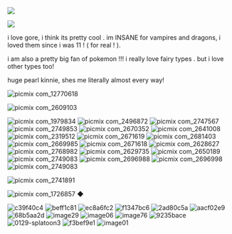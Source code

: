 ![](jd.gif)

![](https://github.com/user-attachments/assets/fad7390d-dab1-476d-adc3-ca55dc3e2031) 

i love gore, i think its pretty cool . im INSANE for vampires and dragons, i loved them since i was 11 ! ( for real ! ).

i am also a pretty big fan of pokemon !!! i really love fairy types . but i love other types too!

huge pearl kinnie, shes me literally almost every way!


![picmix com_12770618](https://github.com/user-attachments/assets/e60b9a3f-4652-4db4-a5eb-686268433b66) 

![picmix com_2609103](https://github.com/user-attachments/assets/84184dbd-5adf-4831-b495-01650e653ca1)


![picmix com_1979834](https://github.com/user-attachments/assets/7900416d-acaa-4b7c-90e7-fb5236fbc256) ![picmix com_2496872](https://github.com/user-attachments/assets/4b28be37-343b-4517-9023-e63ba342daf2) ![picmix com_2747567](https://github.com/user-attachments/assets/204d4c01-780a-47fd-be0a-36dd162104ba) ![picmix com_2749853](https://github.com/user-attachments/assets/d8697416-85bb-481d-b849-dd716a1d508d) ![picmix com_2670352](https://github.com/user-attachments/assets/063b24c9-378f-4a9f-a966-59511aae0e35) ![picmix com_2641008](https://github.com/user-attachments/assets/6ef4a85d-beb3-48d5-b9be-27e6563989dc) ![picmix com_2319512](https://github.com/user-attachments/assets/b20950f1-5c77-4202-9dc7-0c3855b95b77) ![picmix com_2671619](https://github.com/user-attachments/assets/74ee3940-9665-47c5-9555-a20c276224b7) ![picmix com_2681403](https://github.com/user-attachments/assets/2dcb551e-2e61-439c-9a18-dc84972574a0) ![picmix com_2669985](https://github.com/user-attachments/assets/46dad939-f453-42f3-b639-9d20d6480733) ![picmix com_2671618](https://github.com/user-attachments/assets/68d819b2-14b2-4e66-87ed-9fdd097e0d0e) ![picmix com_2628627](https://github.com/user-attachments/assets/37cac3bc-107a-4dc2-bca7-60dd97545873) ![picmix com_2768982](https://github.com/user-attachments/assets/22701e7a-15c5-4317-ba47-381f7d3d5f1a) ![picmix com_2629735](https://github.com/user-attachments/assets/a68be00a-3f94-40e5-8c89-ab111497dc81) ![picmix com_2650189](https://github.com/user-attachments/assets/cb04cdd9-9f28-41aa-8981-247d6b2725db) ![picmix com_2749083](https://github.com/user-attachments/assets/d6137e8f-ded1-4049-b850-03e198b6d126) ![picmix com_2696988](https://github.com/user-attachments/assets/37adf2e2-baf6-4873-a6f5-b61b0aebb9dc) ![picmix com_2696998](https://github.com/user-attachments/assets/ba356e61-ef66-4d07-8c81-a0fa81ae03db) ![picmix com_2749083](https://github.com/user-attachments/assets/263a106f-7b99-43af-9b19-0808c3875ca3)



![picmix com_2741891](https://github.com/user-attachments/assets/bdbd8c01-8d88-40d2-a652-2d9f7bce3535)


![picmix com_1726857](https://github.com/user-attachments/assets/9aebc027-0e30-428a-90e3-c22d5a9a1104) ◆
















![c39f40c4](https://github.com/user-attachments/assets/e8f62dfc-2445-450e-b05a-1cf7bda18a1d) ![beff1c81](https://github.com/user-attachments/assets/03c158c6-3166-4b40-a943-af7415c7f844) ![ec8a6fc2](https://github.com/user-attachments/assets/27c3f3d0-40f5-490c-b59f-c0cf92766f2a) ![f1347bc6](https://github.com/user-attachments/assets/3122ace5-5cb7-4aba-b993-9b55d704a6d8) ![2ad80c5a](https://github.com/user-attachments/assets/49baca7c-cc29-4946-af49-3d364750fa8a) ![aacf02e9](https://github.com/user-attachments/assets/60058066-4d81-42d8-be97-3b488897cb33) ![68b5aa2d](https://github.com/user-attachments/assets/37f30edb-f12c-4c99-9683-4affb410df9a) ![image29](https://github.com/user-attachments/assets/b07ebc76-1322-42de-93a6-a77171c31606) ![image06](https://github.com/user-attachments/assets/56b3d991-80b6-4c9e-9819-755794aafa7f) ![image76](https://github.com/user-attachments/assets/e44e25c9-1c28-4862-85b3-ed7082ef7d77) ![9235bace](https://github.com/user-attachments/assets/bd82b557-7e11-4f16-886c-90f768e8f3e4) 
![0129-splatoon3](https://github.com/user-attachments/assets/8dad1be3-7f2c-4e0b-b412-2be325628843) ![f3bef9e1](https://github.com/user-attachments/assets/b2b3a0fb-21ae-4b3b-8a67-bd9bbe2505c1) ![image01](https://github.com/user-attachments/assets/e08d2e65-718e-4a94-93a1-e4306d18397a)
